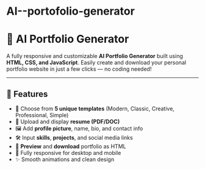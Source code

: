 # AI--portofolio-generator
# 💼 AI Portfolio Generator

A fully responsive and customizable **AI Portfolio Generator** built using **HTML, CSS, and JavaScript**. Easily create and download your personal portfolio website in just a few clicks — no coding needed!

---

## 🚀 Features

- 🔘 Choose from **5 unique templates** (Modern, Classic, Creative, Professional, Simple)
- 📝 Upload and display **resume (PDF/DOC)**
- 🖼️ Add **profile picture**, name, bio, and contact info
- 🛠️ Input **skills**, **projects**, and social media links
- 📄 **Preview** and **download** portfolio as HTML 
- 📱 Fully responsive for desktop and mobile
- ✨ Smooth animations and clean design




